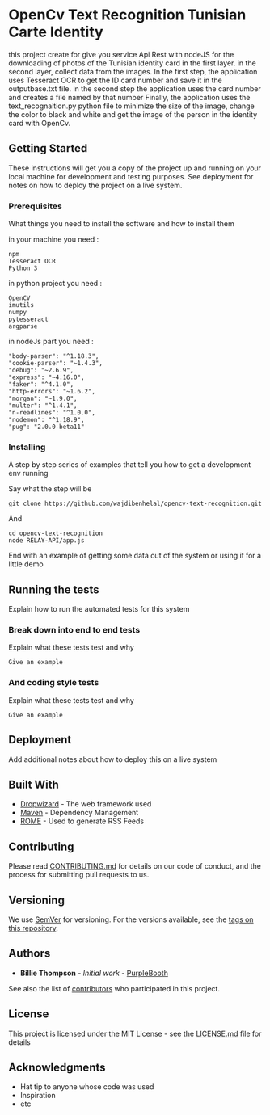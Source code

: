 # OpenCv Text Recognition Tunisian Carte Identity

this project create for give you service Api Rest with nodeJS for the downloading of photos of the Tunisian identity card in the first layer.
in the second layer, collect data from the images.
In the first step, the application uses Tesseract OCR to get the ID card number and save it in the outputbase.txt file.
in the second step the application uses the card number and creates a file named by that number
Finally, the application uses the text_recognaition.py python file to minimize the size of the image, change the color to black and white and get the image of the person in the identity card with OpenCv.

## Getting Started

These instructions will get you a copy of the project up and running on your local machine for development and testing purposes. 
See deployment for notes on how to deploy the project on a live system.

### Prerequisites

What things you need to install the software and how to install them

in your machine you need :
```
npm
Tesseract OCR
Python 3
```

in python project you need :

```
OpenCV
imutils
numpy
pytesseract
argparse
```

in nodeJs part you need :
```    
"body-parser": "^1.18.3",
"cookie-parser": "~1.4.3",
"debug": "~2.6.9",
"express": "~4.16.0",
"faker": "^4.1.0",
"http-errors": "~1.6.2",
"morgan": "~1.9.0",
"multer": "^1.4.1",
"n-readlines": "^1.0.0",
"nodemon": "^1.18.9",
"pug": "2.0.0-beta11"
```


### Installing

A step by step series of examples that tell you how to get a development env running

Say what the step will be

```
git clone https://github.com/wajdibenhelal/opencv-text-recognition.git
```

And

```
cd opencv-text-recognition
node RELAY-API/app.js
```

End with an example of getting some data out of the system or using it for a little demo

## Running the tests

Explain how to run the automated tests for this system

### Break down into end to end tests

Explain what these tests test and why

```
Give an example
```

### And coding style tests

Explain what these tests test and why

```
Give an example
```

## Deployment

Add additional notes about how to deploy this on a live system

## Built With

* [Dropwizard](http://www.dropwizard.io/1.0.2/docs/) - The web framework used
* [Maven](https://maven.apache.org/) - Dependency Management
* [ROME](https://rometools.github.io/rome/) - Used to generate RSS Feeds

## Contributing

Please read [CONTRIBUTING.md](https://gist.github.com/PurpleBooth/b24679402957c63ec426) for details on our code of conduct, and the process for submitting pull requests to us.

## Versioning

We use [SemVer](http://semver.org/) for versioning. For the versions available, see the [tags on this repository](https://github.com/your/project/tags). 

## Authors

* **Billie Thompson** - *Initial work* - [PurpleBooth](https://github.com/PurpleBooth)

See also the list of [contributors](https://github.com/your/project/contributors) who participated in this project.

## License

This project is licensed under the MIT License - see the [LICENSE.md](LICENSE.md) file for details

## Acknowledgments

* Hat tip to anyone whose code was used
* Inspiration
* etc
